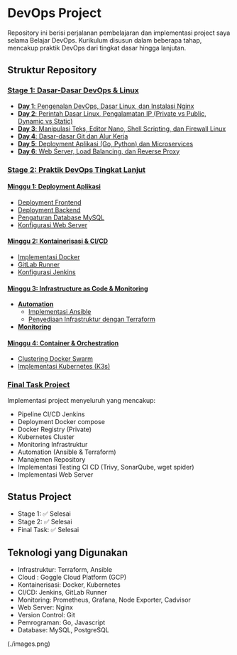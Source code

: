 # DevOps Project

Repository ini berisi perjalanan pembelajaran dan implementasi project saya selama Belajar DevOps. Kurikulum disusun dalam beberapa tahap, mencakup praktik DevOps dari tingkat dasar hingga lanjutan.

## Struktur Repository
### [Stage 1: Dasar-Dasar DevOps & Linux](/stage-1)
- [**Day 1**: Pengenalan DevOps, Dasar Linux, dan Instalasi Nginx](/stage-1/day-1)
- [**Day 2**: Perintah Dasar Linux, Pengalamatan IP (Private vs Public, Dynamic vs Static)](/stage-1/day-2)
- [**Day 3**: Manipulasi Teks, Editor Nano, Shell Scripting, dan Firewall Linux](/stage-1/day-3)
- [**Day 4**: Dasar-dasar Git dan Alur Kerja](/stage-1/day-4)
- [**Day 5**: Deployment Aplikasi (Go, Python) dan Microservices](/stage-1/day-5)
- [**Day 6**: Web Server, Load Balancing, dan Reverse Proxy](/stage-1/day-6)

### [Stage 2: Praktik DevOps Tingkat Lanjut](/stage-2)
#### [Minggu 1: Deployment Aplikasi](/stage-2/Week-1)
- [Deployment Frontend](/stage-2/Week-1/deploy-frontend.md)
- [Deployment Backend](/stage-2/Week-1/deploy-backend.md)
- [Pengaturan Database MySQL](/stage-2/Week-1/deploy-mysql.md)
- [Konfigurasi Web Server](/stage-2/Week-1/web-server.md)

#### [Minggu 2: Kontainerisasi & CI/CD](/stage-2/Week-2)
- [Implementasi Docker](/stage-2/Week-2/docker)
- [GitLab Runner](/stage-2/Week-2/gitlabrunner)
- [Konfigurasi Jenkins](/stage-2/Week-2/Jenkins)

#### [Minggu 3: Infrastructure as Code & Monitoring](/stage-2/Week-3)
- [**Automation**](/stage-2/Week-3/automation/)
  - [Implementasi Ansible](/stage-2/Week-3/automation/ansible)
  - [Penyediaan Infrastruktur dengan Terraform](/stage-2/Week-3/automation/terraform)
- [**Monitoring**](/stage-2/Week-3/monitoring)


#### [Minggu 4: Container & Orchestration](/stage-2/Week-4)
- [Clustering Docker Swarm](/stage-2/Week-4/docker-swarm)
- [Implementasi Kubernetes (K3s)](/stage-2/Week-4/kubernetes)

### [Final Task Project](/final-task-project)
Implementasi project menyeluruh yang mencakup:
- Pipeline CI/CD Jenkins
- Deployment Docker compose
- Docker Registry (Private)
- Kubernetes Cluster
- Monitoring Infrastruktur
- Automation (Ansible & Terraform)
- Manajemen Repository
- Implementasi Testing CI CD (Trivy, SonarQube, wget spider)
- Implementasi Web Server

## Status Project
- Stage 1: ✅ Selesai
- Stage 2: ✅ Selesai
- Final Task: ✅ Selesai


## Teknologi yang Digunakan
- Infrastruktur: Terraform, Ansible
- Cloud : Goggle Cloud Platform (GCP)
- Kontainerisasi: Docker, Kubernetes
- CI/CD: Jenkins, GitLab Runner
- Monitoring: Prometheus, Grafana, Node Exporter, Cadvisor
- Web Server: Nginx
- Version Control: Git
- Pemrograman: Go, Javascript
- Database: MySQL, PostgreSQL

(./images.png)

